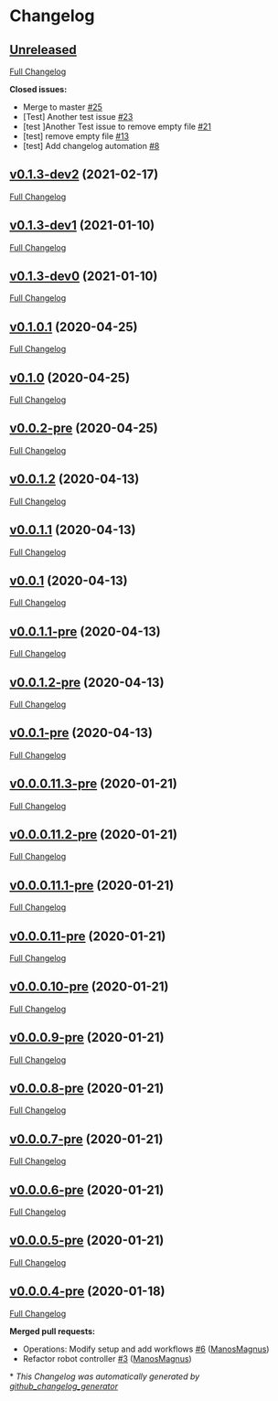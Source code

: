 # Changelog

## [Unreleased](https://github.com/ManosMagnus/deepbots/tree/HEAD)

[Full Changelog](https://github.com/ManosMagnus/deepbots/compare/v0.1.3-dev2...HEAD)

**Closed issues:**

- Merge to master [\#25](https://github.com/ManosMagnus/deepbots/issues/25)
- \[Test\] Another test issue [\#23](https://github.com/ManosMagnus/deepbots/issues/23)
- \[test \]Another Test issue to remove empty file [\#21](https://github.com/ManosMagnus/deepbots/issues/21)
- \[test\] remove empty file [\#13](https://github.com/ManosMagnus/deepbots/issues/13)
- \[test\] Add changelog automation [\#8](https://github.com/ManosMagnus/deepbots/issues/8)

## [v0.1.3-dev2](https://github.com/ManosMagnus/deepbots/tree/v0.1.3-dev2) (2021-02-17)

[Full Changelog](https://github.com/ManosMagnus/deepbots/compare/v0.1.3-dev1...v0.1.3-dev2)

## [v0.1.3-dev1](https://github.com/ManosMagnus/deepbots/tree/v0.1.3-dev1) (2021-01-10)

[Full Changelog](https://github.com/ManosMagnus/deepbots/compare/v0.1.3-dev0...v0.1.3-dev1)

## [v0.1.3-dev0](https://github.com/ManosMagnus/deepbots/tree/v0.1.3-dev0) (2021-01-10)

[Full Changelog](https://github.com/ManosMagnus/deepbots/compare/v0.1.0.1...v0.1.3-dev0)

## [v0.1.0.1](https://github.com/ManosMagnus/deepbots/tree/v0.1.0.1) (2020-04-25)

[Full Changelog](https://github.com/ManosMagnus/deepbots/compare/v0.1.0...v0.1.0.1)

## [v0.1.0](https://github.com/ManosMagnus/deepbots/tree/v0.1.0) (2020-04-25)

[Full Changelog](https://github.com/ManosMagnus/deepbots/compare/v0.0.2-pre...v0.1.0)

## [v0.0.2-pre](https://github.com/ManosMagnus/deepbots/tree/v0.0.2-pre) (2020-04-25)

[Full Changelog](https://github.com/ManosMagnus/deepbots/compare/v0.0.1.2...v0.0.2-pre)

## [v0.0.1.2](https://github.com/ManosMagnus/deepbots/tree/v0.0.1.2) (2020-04-13)

[Full Changelog](https://github.com/ManosMagnus/deepbots/compare/v0.0.1.1...v0.0.1.2)

## [v0.0.1.1](https://github.com/ManosMagnus/deepbots/tree/v0.0.1.1) (2020-04-13)

[Full Changelog](https://github.com/ManosMagnus/deepbots/compare/v0.0.1...v0.0.1.1)

## [v0.0.1](https://github.com/ManosMagnus/deepbots/tree/v0.0.1) (2020-04-13)

[Full Changelog](https://github.com/ManosMagnus/deepbots/compare/v0.0.1.1-pre...v0.0.1)

## [v0.0.1.1-pre](https://github.com/ManosMagnus/deepbots/tree/v0.0.1.1-pre) (2020-04-13)

[Full Changelog](https://github.com/ManosMagnus/deepbots/compare/v0.0.1.2-pre...v0.0.1.1-pre)

## [v0.0.1.2-pre](https://github.com/ManosMagnus/deepbots/tree/v0.0.1.2-pre) (2020-04-13)

[Full Changelog](https://github.com/ManosMagnus/deepbots/compare/v0.0.1-pre...v0.0.1.2-pre)

## [v0.0.1-pre](https://github.com/ManosMagnus/deepbots/tree/v0.0.1-pre) (2020-04-13)

[Full Changelog](https://github.com/ManosMagnus/deepbots/compare/v0.0.0.11.3-pre...v0.0.1-pre)

## [v0.0.0.11.3-pre](https://github.com/ManosMagnus/deepbots/tree/v0.0.0.11.3-pre) (2020-01-21)

[Full Changelog](https://github.com/ManosMagnus/deepbots/compare/v0.0.0.11.2-pre...v0.0.0.11.3-pre)

## [v0.0.0.11.2-pre](https://github.com/ManosMagnus/deepbots/tree/v0.0.0.11.2-pre) (2020-01-21)

[Full Changelog](https://github.com/ManosMagnus/deepbots/compare/v0.0.0.11.1-pre...v0.0.0.11.2-pre)

## [v0.0.0.11.1-pre](https://github.com/ManosMagnus/deepbots/tree/v0.0.0.11.1-pre) (2020-01-21)

[Full Changelog](https://github.com/ManosMagnus/deepbots/compare/v0.0.0.11-pre...v0.0.0.11.1-pre)

## [v0.0.0.11-pre](https://github.com/ManosMagnus/deepbots/tree/v0.0.0.11-pre) (2020-01-21)

[Full Changelog](https://github.com/ManosMagnus/deepbots/compare/v0.0.0.10-pre...v0.0.0.11-pre)

## [v0.0.0.10-pre](https://github.com/ManosMagnus/deepbots/tree/v0.0.0.10-pre) (2020-01-21)

[Full Changelog](https://github.com/ManosMagnus/deepbots/compare/v0.0.0.9-pre...v0.0.0.10-pre)

## [v0.0.0.9-pre](https://github.com/ManosMagnus/deepbots/tree/v0.0.0.9-pre) (2020-01-21)

[Full Changelog](https://github.com/ManosMagnus/deepbots/compare/v0.0.0.8-pre...v0.0.0.9-pre)

## [v0.0.0.8-pre](https://github.com/ManosMagnus/deepbots/tree/v0.0.0.8-pre) (2020-01-21)

[Full Changelog](https://github.com/ManosMagnus/deepbots/compare/v0.0.0.7-pre...v0.0.0.8-pre)

## [v0.0.0.7-pre](https://github.com/ManosMagnus/deepbots/tree/v0.0.0.7-pre) (2020-01-21)

[Full Changelog](https://github.com/ManosMagnus/deepbots/compare/v0.0.0.6-pre...v0.0.0.7-pre)

## [v0.0.0.6-pre](https://github.com/ManosMagnus/deepbots/tree/v0.0.0.6-pre) (2020-01-21)

[Full Changelog](https://github.com/ManosMagnus/deepbots/compare/v0.0.0.5-pre...v0.0.0.6-pre)

## [v0.0.0.5-pre](https://github.com/ManosMagnus/deepbots/tree/v0.0.0.5-pre) (2020-01-21)

[Full Changelog](https://github.com/ManosMagnus/deepbots/compare/v0.0.0.4-pre...v0.0.0.5-pre)

## [v0.0.0.4-pre](https://github.com/ManosMagnus/deepbots/tree/v0.0.0.4-pre) (2020-01-18)

[Full Changelog](https://github.com/ManosMagnus/deepbots/compare/921269590184b84e6152df98eab939cd5874a12e...v0.0.0.4-pre)

**Merged pull requests:**

- Operations: Modify setup and add workflows [\#6](https://github.com/ManosMagnus/deepbots/pull/6) ([ManosMagnus](https://github.com/ManosMagnus))
- Refactor robot controller [\#3](https://github.com/ManosMagnus/deepbots/pull/3) ([ManosMagnus](https://github.com/ManosMagnus))



\* *This Changelog was automatically generated by [github_changelog_generator](https://github.com/github-changelog-generator/github-changelog-generator)*
